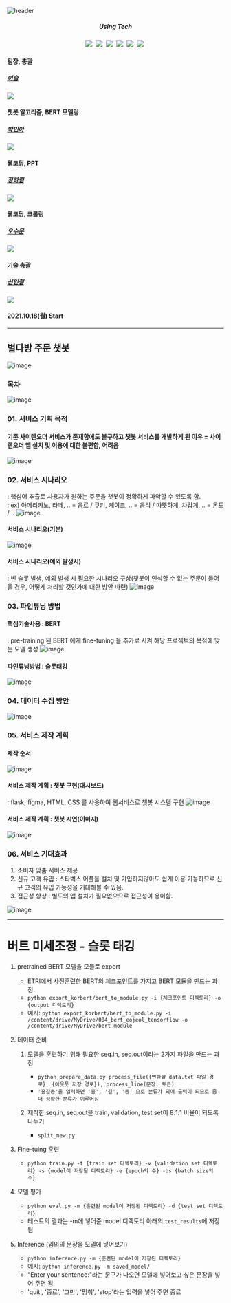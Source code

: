 ![header](https://capsule-render.vercel.app/api?type=waving&color=random&text=Slot-Tagging&animation=fadeIn&fontColor=B5B5B6)

<h5 align='center'> Using Tech </h5>

<p align='center'>
  <img src="https://img.shields.io/badge/Python-3766AB?style=flat-square&logo=Python&logoColor=white"/></a>&nbsp
  <img src="https://img.shields.io/badge/Jupyter-F37626?style=flat-square&logo=Jupyter&logoColor=white"/></a>&nbsp
  <img src="https://img.shields.io/badge/Colab-F9AB00?style=flat-square&logo=Google Colab&logoColor=white"/></a>&nbsp
  <img src="https://img.shields.io/badge/Flask-000000?style=flat-square&logo=Flask&logoColor=white"/></a>&nbsp
  <img src="https://img.shields.io/badge/Selenium-43B02A?style=flat-square&logo=Selenium&logoColor=white"/></a>&nbsp
  <img src="https://img.shields.io/badge/Numpy-013243?style=flat-square&logo=Numpy&logoColor=white"/></a>&nbsp
</p>



#### 팀장, 총괄
##### [이슬](https://github.com/seuly1203)
![](https://github-profile-summary-cards.vercel.app/api/cards/profile-details?username=seuly1203&theme=monokai)
#### 챗봇 알고리즘, BERT 모델링
##### [박민아](https://github.com/parkmina365)
![](https://github-profile-summary-cards.vercel.app/api/cards/profile-details?username=parkmina365&theme=monokai)
#### 웹코딩, PPT
##### [정하림](https://github.com/hharimjung)
![](https://github-profile-summary-cards.vercel.app/api/cards/profile-details?username=hharimjung&theme=monokai)
#### 웹코딩, 크롤링
##### [오수문](https://github.com/sumunoh)
![](https://github-profile-summary-cards.vercel.app/api/cards/profile-details?username=sumunoh&theme=monokai)
#### 기술 총괄
##### [신인철](https://github.com/InChil2)
![](https://github-profile-summary-cards.vercel.app/api/cards/profile-details?username=InChil2&theme=monokai)

#### 2021.10.18(월) Start
----------------------------------------------------------------------------------------------------------------------------------------------------
## 별다방 주문 챗봇
![image](https://user-images.githubusercontent.com/86215518/143837501-67352039-9096-482b-92de-962c4f45fe11.jpg)


### 목차
![image](https://user-images.githubusercontent.com/86215518/143837540-25d92f22-4c62-4823-b215-5d552f44a506.jpg)



### 01. 서비스 기획 목적
#### 기존 사이렌오더 서비스가 존재함에도 불구하고 챗봇 서비스를 개발하게 된 이유 = 사이렌오더 앱 설치 및 이용에 대한 불편함, 어려움
![image](https://user-images.githubusercontent.com/86215518/143963783-573a9b96-a283-4fd1-bd5f-4cbe89b0df6d.jpg)




### 02. 서비스 시나리오
: 핵심어 추출로 사용자가 원하는 주문을 챗봇이 정확하게 파악할 수 있도록 함.  
: ex) 아메리카노, 라떼, .. = 음료 / 쿠키, 케이크, .. = 음식 / 따뜻하게, 차갑게, .. = 온도 / ..
![image](https://user-images.githubusercontent.com/86215518/143963963-c0a4ab21-d0bd-4377-b0de-9c6be1d91c7c.jpg)

#### 서비스 시나리오(기본)
![image](https://user-images.githubusercontent.com/86215518/143965388-fcab1642-b576-418c-98ce-10f45d21f671.jpg)

#### 서비스 시나리오(예외 발생시)
: 빈 슬롯 발생, 예외 발생 시 필요한 시나리오 구상(챗봇이 인식할 수 없는 주문이 들어올 경우, 어떻게 처리할 것인가에 대한 방안 마련)
![image](https://user-images.githubusercontent.com/86215518/143964415-28852eb3-e3d0-4c14-8598-69764f438fbd.jpg)




### 03. 파인튜닝 방법
#### 핵심기술사용 : BERT
: pre-training 된 BERT 에게 fine-tuning 을 추가로 시켜 해당 프로젝트의 목적에 맞는 모델 생성
![image](https://user-images.githubusercontent.com/86215518/143964504-6ca65eae-3fdb-4f44-b456-541d1218b6fb.jpg)

#### 파인튜닝방법 : 슬롯태깅
![image](https://user-images.githubusercontent.com/86215518/143964574-87b4def6-6981-42c3-80be-5665d5244ea5.jpg)



### 04. 데이터 수집 방안
![image](https://user-images.githubusercontent.com/86215518/143964886-bdb217db-0460-4bb2-9090-a281e14bbea5.jpg)



### 05. 서비스 제작 계획
#### 제작 순서
![image](https://user-images.githubusercontent.com/86215518/143964983-446a9da5-1162-4fe7-9a66-016a05ab905e.jpg)

#### 서비스 제작 계획 : 챗봇 구현(대시보드)
: flask, figma, HTML, CSS 를 사용하여 웹서비스로 챗봇 시스템 구현
![image](https://user-images.githubusercontent.com/86215518/143965023-e2920c86-c6ed-4f81-9c42-1de3ce4f36e7.jpg)

#### 서비스 제작 계획 : 챗봇 시연(이미지)
![image](https://user-images.githubusercontent.com/86215518/143965045-afac7883-0313-4d32-8b51-7ad082c075f5.jpg)




### 06. 서비스 기대효과
1) 소비자 맞춤 서비스 제공
2) 신규 고객 유입 : 스타벅스 어플을 설치 및 가입하지않아도 쉽게 이용 가능하므로 신규 고객의 유입 가능성을 기대해볼 수 있음.
3) 접근성 향상 : 별도의 앱 설치가 필요없으므로 접근성이 용이함.


![image](https://user-images.githubusercontent.com/86215518/143965240-2b3a95c3-22c0-45e9-b72e-610a41c5b7ba.jpg)

----------------------------------------------------------------------------------------------------------------------------------------------------

# 버트 미세조정 - 슬롯 태깅  
  
1. pretrained BERT 모델을 모듈로 export  

    - ETRI에서 사전훈련한 BERT의 체크포인트를 가지고 BERT 모듈을 만드는 과정.  
    - `python export_korbert/bert_to_module.py -i {체크포인트 디렉토리} -o {output 디렉토리}`   
    - 예시: `python export_korbert/bert_to_module.py -i /content/drive/MyDrive/004_bert_eojeol_tensorflow -o /content/drive/MyDrive/bert-module`  
  
2. 데이터 준비

    1) 모델을 훈련하기 위해 필요한 seq.in, seq.out이라는 2가지 파일을 만드는 과정  
       - `python prepare_data.py process_file({변환할 data.txt 파일 경로}, {아웃풋 저장 경로}), process_line(문장, 토큰)`
       - `'홍길동'을 입력하면 '홍', '길', '동' 으로 분류가 되어 출력이 되므로 좀 더 정확한 분류가 이루어짐`
      
    2) 제작한 seq.in, seq.out을 train, validation, test set이 8:1:1 비율이 되도록 나누기
       - `split_new.py`

3. Fine-tuing 훈련  

    - `python train.py -t {train set 디렉토리} -v {validation set 디렉토리} -s {model이 저장될 디렉토리} -e {epoch의 수} -bs {batch size의 수}`
  
4. 모델 평가  

    - `python eval.py -m {훈련된 model이 저장된 디렉토리} -d {test set 디렉토리}`  
    - 테스트의 결과는 -m에 넣어준 model 디렉토리 아래의 `test_results`에 저장됨 
  
5. Inference (임의의 문장을 모델에 넣어보기)  

    - `python inference.py -m {훈련된 model이 저장된 디렉토리}`  
    - 예시: `python inference.py -m saved_model/`   
    - "Enter your sentence:"라는 문구가 나오면 모델에 넣어보고 싶은 문장을 넣어 주면 됨  
    - 'quit', '종료', '그만', '멈춰', 'stop'라는 입력을 넣어 주면 종료
  
